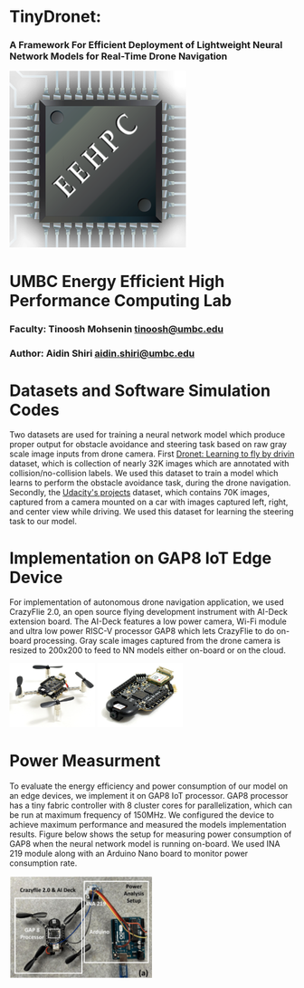 # TinyDronet:      
### A Framework For Efficient Deployment of Lightweight Neural Network Models for Real-Time Drone Navigation


![alt text](https://github.com/aidins1/TinyDronet/blob/main/eehpc.png)


# UMBC Energy Efficient High Performance Computing Lab
### Faculty: Tinoosh Mohsenin tinoosh@umbc.edu
### Author: Aidin Shiri aidin.shiri@umbc.edu



# Datasets and Software Simulation Codes
Two datasets are used for training a neural network model which produce proper output for obstacle avoidance and steering task based on raw gray scale image inputs from drone camera. First [Dronet: Learning to fly by drivin](https://pages.github.com/) dataset, which is collection of nearly 32K images which are annotated with collision/no-collision labels. We used this dataset to train a model which learns to perform the obstacle avoidance task, during the drone navigation. Secondly, the [Udacity's projects](https://pages.github.com/) dataset, which contains 70K images, captured from a camera mounted on a car with images captured left, right, and center view while driving. We used this dataset for learning the steering task to our model.




# Implementation on GAP8 IoT Edge Device
For implementation of autonomous drone navigation application, we used CrazyFlie 2.0, an open source flying development instrument with AI-Deck extension board. The AI-Deck features a low power camera, Wi-Fi module and ultra low power RISC-V processor GAP8 which lets CrazyFlie to do on-board processing. Gray scale images captured from the drone camera is resized to 200x200 to feed to NN models either on-board or on the cloud.



<img src="https://github.com/aidins1/TinyDronet/blob/main/Crazyflie.jpg" width=30% height=30%>  <img src="https://github.com/aidins1/TinyDronet/blob/main/AI-Deck.jpg" width=30% height=30%>







# Power Measurment
To evaluate the energy efficiency and power consumption of our model on an edge devices, we implement it on  GAP8 IoT processor. GAP8 processor has a tiny fabric controller with 8 cluster cores for parallelization, which can be run at maximum frequency of 150MHz. We configured the device to achieve maximum performance and measured the models implementation results. Figure below shows the setup for measuring power consumption of GAP8 when the neural network model is running on-board. We used INA 219 module along with an Arduino Nano board  to monitor power consumption rate. 


<img src="https://github.com/aidins1/TinyDronet/blob/main/Measurement.jpg" width=50% height=50%>
